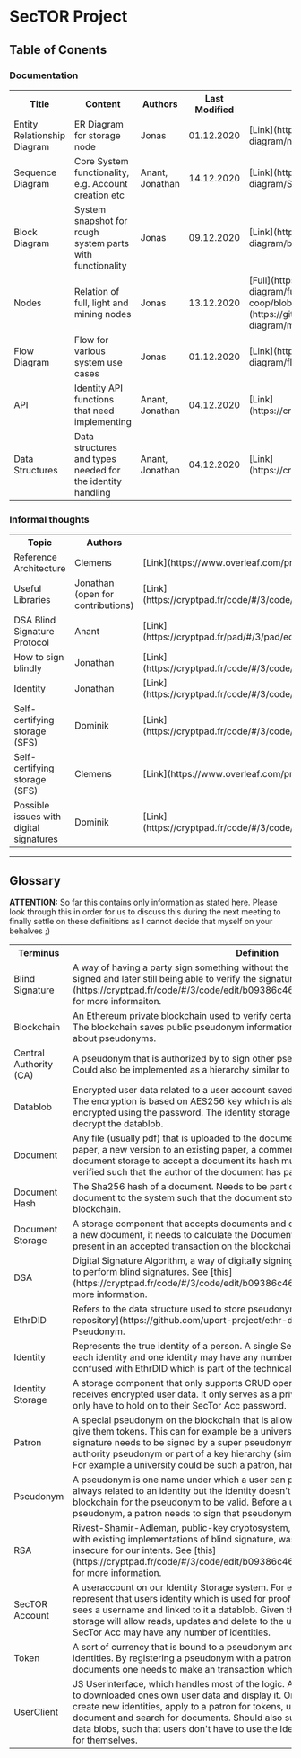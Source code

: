 # SecTOR Project

## Table of Conents

<div class="documentation">

### Documentation

<table>

<tbody>

<tr>

<th>Title</th>

<th>Content</th>

<th>Authors</th>

<th>Last Modified</th>

<th>Link</th>

</tr>

<tr>

<td>Entity Relationship Diagram</td>

<td>ER Diagram for storage node</td>

<td>Jonas</td>

<td>01.12.2020</td>

<td>[Link](https://github.com/clecap/sector-coop/blob/main/identity-group/sequence-diagram/new%20entity%20relationship%20diagram.png)</td>

</tr>

<tr>

<td>Sequence Diagram</td>

<td>Core System functionality, e.g. Account creation etc</td>

<td>Anant, Jonathan</td>

<td>14.12.2020</td>

<td>[Link](https://github.com/clecap/sector-coop/blob/main/identity-group/sequence-diagram/Sequence_Diagram_20201214.pdf)</td>

</tr>

<tr>

<td>Block Diagram</td>

<td>System snapshot for rough system parts with functionality</td>

<td>Jonas</td>

<td>09.12.2020</td>

<td>[Link](https://github.com/clecap/sector-coop/blob/main/identity-group/sequence-diagram/block%20Diagram.png)</td>

</tr>

<tr>

<td>Nodes</td>

<td>Relation of full, light and mining nodes</td>

<td>Jonas</td>

<td>13.12.2020</td>

<td>[Full](https://github.com/clecap/sector-coop/blob/main/identity-group/sequence-diagram/full%20node.png) [Light](https://github.com/clecap/sector-coop/blob/main/identity-group/sequence-diagram/light%20node.png) [Mining](https://github.com/clecap/sector-coop/blob/main/identity-group/sequence-diagram/mining%20node.png)</td>

</tr>

<tr>

<td>Flow Diagram</td>

<td>Flow for various system use cases</td>

<td>Jonas</td>

<td>01.12.2020</td>

<td>[Link](https://github.com/clecap/sector-coop/blob/main/identity-group/sequence-diagram/flowdiagram1.png)</td>

</tr>

<tr>

<td>API</td>

<td>Identity API functions that need implementing</td>

<td>Anant, Jonathan</td>

<td>04.12.2020</td>

<td>[Link](https://cryptpad.fr/code/#/3/code/edit/e60d754bae7261e868e50e0d117197b8/)</td>

</tr>

<tr>

<td>Data Structures</td>

<td>Data structures and types needed for the identity handling</td>

<td>Anant, Jonathan</td>

<td>04.12.2020</td>

<td>[Link](https://cryptpad.fr/code/#/3/code/edit/8d7b4122dcfa4cbf5205218806883a47/)</td>

</tr>

</tbody>

</table>

</div>

<div class="informal-thoughts">

### Informal thoughts

<table>

<tbody>

<tr>

<th>Topic</th>

<th>Authors</th>

<th>Link</th>

</tr>

<tr>

<td>Reference Architecture</td>

<td>Clemens</td>

<td>[Link](https://www.overleaf.com/project/5fd13d6f13a41fe683dfbbb1)</td>

</tr>

<tr>

<td>Useful Libraries</td>

<td>Jonathan (open for contributions)</td>

<td>[Link](https://cryptpad.fr/code/#/3/code/edit/6557eb1cf8b674434e270e38372d2827/)</td>

</tr>

<tr>

<td>DSA Blind Signature Protocol</td>

<td>Anant</td>

<td>[Link](https://cryptpad.fr/pad/#/3/pad/edit/b96c5b2eb6fa9ebd6cc3dd55655bbe70/)</td>

</tr>

<tr>

<td>How to sign blindly</td>

<td>Jonathan</td>

<td>[Link](https://cryptpad.fr/code/#/3/code/edit/b09386c4602332ab09e1d119b4c3bb9b/)</td>

</tr>

<tr>

<td>Identity</td>

<td>Jonathan</td>

<td>[Link](https://cryptpad.fr/code/#/3/code/edit/bb43d3738ee2bd0bca14249050b0289d/)</td>

</tr>

<tr>

<td>Self-certifying storage (SFS)</td>

<td>Dominik</td>

<td>[Link](https://cryptpad.fr/code/#/3/code/edit/77912ebf2294dc2437c4e132233008c8/)</td>

</tr>

<tr>

<td>Self-certifying storage (SFS)</td>

<td>Clemens</td>

<td>[Link](https://www.overleaf.com/project/5fb3af44d95e01586e3c79fb)</td>

</tr>

<tr>

<td>Possible issues with digital signatures</td>

<td>Dominik</td>

<td>[Link](https://cryptpad.fr/code/#/3/code/edit/3ea85d7bec3c96da3ce05d36132db077/)</td>

</tr>

</tbody>

</table>

</div>

* * *

<div class="glossary">

## Glossary

**ATTENTION:** So far this contains only information as stated [here](https://cryptpad.fr/code/#/3/code/edit/86d118623093bc3f51e4bb2567f7486a/). Please look through this in order for us to discuss this during the next meeting to finally settle on these definitions as I cannot decide that myself on your behalves ;)

<table>

<tbody>

<tr>

<th>Terminus</th>

<th>Definition</th>

</tr>

<tr>

<td>Blind Signature</td>

<td>A way of having a party sign something without the party knowing what it exactly signed and later still being able to verify the signature. See [this](https://cryptpad.fr/code/#/3/code/edit/b09386c4602332ab09e1d119b4c3bb9b/) for more informaiton.</td>

</tr>

<tr>

<td>Blockchain</td>

<td>An Ethereum private blockchain used to verify certain events happening in our system. The blockchain saves public pseudonym information, document hashes and claims about pseudonyms.</td>

</tr>

<tr>

<td>Central Authority (CA)</td>

<td>A pseudonym that is authorized by to sign other pseudonym to make them patrons. Could also be implemented as a hierarchy similar to SSL signing hierarchy.</td>

</tr>

<tr>

<td>Datablob</td>

<td>Encrypted user data related to a user account saved in the Identity Storage of a user. The encryption is based on AES256 key which is also attached to the user account but encrypted using the password. The identity storage should at no point be able to decrypt the datablob.</td>

</tr>

<tr>

<td>Document</td>

<td>Any file (usually pdf) that is uploaded to the document storage. Can either be a new paper, a new version to an existing paper, a comment or a review to a paper. For the document storage to accept a document its hash must be present on the blockchain an verified such that the author of the document has paid the required amount of tokens.</td>

</tr>

<tr>

<td>Document Hash</td>

<td>The Sha256 hash of a document. Needs to be part of a transaction that adds the document to the system such that the document storage can find the document on the blockchain.</td>

</tr>

<tr>

<td>Document Storage</td>

<td>A storage component that accepts documents and can be searched. Before accepting a new document, it needs to calculate the Document Hash and check if the hash is present in an accepted transaction on the blockchain. Can also be searched.</td>

</tr>

<tr>

<td>DSA</td>

<td>Digital Signature Algorithm, a way of digitally signing documents which can be adapted to perform blind signatures. See [this](https://cryptpad.fr/code/#/3/code/edit/b09386c4602332ab09e1d119b4c3bb9b/)for more information.</td>

</tr>

<tr>

<td>EthrDID</td>

<td>Refers to the data structure used to store pseudonym data as imposed by [this Github repository](https://github.com/uport-project/ethr-did), a EthrDID is part of each Pseudonym.</td>

</tr>

<tr>

<td>Identity</td>

<td>Represents the true identity of a person. A single SecTor Account should exists for each identity and one identity may have any number of pseudonyms. Not to be confused with EthrDID which is part of the technical implementation of pseudonyms.</td>

</tr>

<tr>

<td>Identity Storage</td>

<td>A storage component that only supports CRUD operations for SecTor Acc and only receives encrypted user data. It only serves as a private backup for user data, so users only have to hold on to their SecTor Acc password.</td>

</tr>

<tr>

<td>Patron</td>

<td>A special pseudonym on the blockchain that is allowed to sign other pseudonyms to give them tokens. This can for example be a university. To become a patron the signature needs to be signed by a super pseudonym which can either be one central authority pseudonym or part of a key hierarchy (similar to SSL certificate hierarchy). For example a university could be such a patron, handing out tokens to its researchers.</td>

</tr>

<tr>

<td>Pseudonym</td>

<td>A pseudonym is one name under which a user can publish documents. A pseudonym is always related to an identity but the identity doesn't need to be public on the blockchain for the pseudonym to be valid. Before a user can publish under a pseudonym, a patron needs to sign that pseudonym.</td>

</tr>

<tr>

<td>RSA</td>

<td>Rivest-Shamir-Adleman, public-key cryptosystem, relatively simple to implement and with existing implementations of blind signature, was however considered to be too insecure for our intents. See [this](https://cryptpad.fr/code/#/3/code/edit/b09386c4602332ab09e1d119b4c3bb9b/) for more information.</td>

</tr>

<tr>

<td>SecTOR Account</td>

<td>A useraccount on our Identity Storage system. For each user a keypair is generated to represent that users identity which is used for proof of authorship. The Identity storage sees a username and linked to it a datablob. Given the correct password, the identity storage will allow reads, updates and delete to the user account and datablob. One SecTor Acc may have any number of identities.</td>

</tr>

<tr>

<td>Token</td>

<td>A sort of currency that is bound to a pseudonym and cannot be traded with other identities. By registering a pseudonym with a patron, one is granted tokens. To submit documents one needs to make an transaction which costs a certain amount of tokens.</td>

</tr>

<tr>

<td>UserClient</td>

<td>JS Userinterface, which handles most of the logic. Allows login to the identity storage to downloaded ones own user data and display it. One can handle its identities here, create new identities, apply to a patron for tokens, use tokens to upload a new document and search for documents. Should also support exporting and importing data blobs, such that users don't have to use the Identity Storage or can make backups for themselves.</td>

</tr>

</tbody>

</table>

</div>